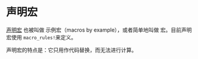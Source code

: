 # 声明宏

[声明宏](https://doc.rust-lang.org/reference/macros-by-example.html) 也被叫做 示例宏（macros by example），或者简单地叫做 宏。目前声明宏使用 `macro_rules!`来定义。

声明宏的特点是：它只用作代码替换，而无法进行计算。
